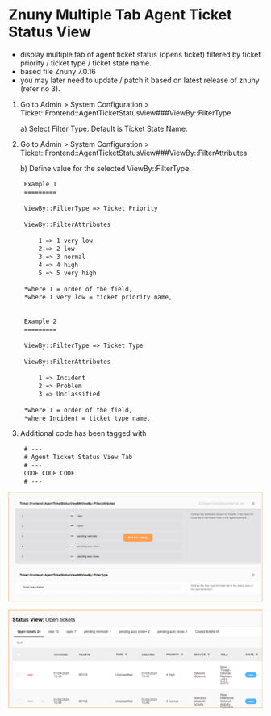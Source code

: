 # Znuny Multiple Tab Agent Ticket Status View 
- display multiple tab of agent ticket status (opens ticket) filtered by ticket priority / ticket type / ticket state name.
- based file Znuny 7.0.16
- you may later need to update / patch it based on latest release of znuny (refer no 3).


1. Go to Admin > System Configuration > Ticket::Frontend::AgentTicketStatusView###ViewBy::FilterType

	a) Select Filter Type. Default is Ticket State Name.
	
	
2. Go to Admin >  System Configuration > Ticket::Frontend::AgentTicketStatusView###ViewBy::FilterAttributes
	
	b) Define value for the selected ViewBy::FilterType.
	
		Example 1
		=========
	
		ViewBy::FilterType => Ticket Priority
		
		ViewBy::FilterAttributes
	
			1 => 1 very low
			2 => 2 low
			3 => 3 normal
			4 => 4 high
			5 => 5 very high
		
		*where 1 = order of the field,
		*where 1 very low = ticket priority name,
		
		
		Example 2
		=========
	
		ViewBy::FilterType => Ticket Type
		
		ViewBy::FilterAttributes
	
			1 => Incident
			2 => Problem
			3 => Unclassified
		
		*where 1 = order of the field,
		*where Incident = ticket type name,


3. Additional code has been tagged with

		# ---
		# Agent Ticket Status View Tab
		# ---
		CODE CODE CODE
		# ---
		
	
![ticket-status-setting](doc/en/images/status_view_config.png)

![ticket-status-screen](doc/en/images/status_view_screen.png)
